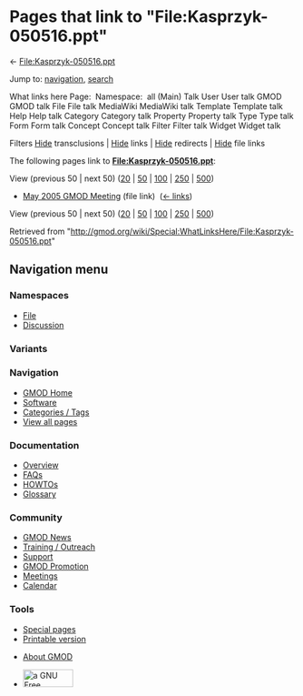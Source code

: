 <div id="mw-page-base" class="noprint">

</div>

<div id="mw-head-base" class="noprint">

</div>

<div id="content" class="mw-body" role="main">

<span id="top"></span>

<div id="mw-js-message" style="display:none;">

</div>



# <span dir="auto">Pages that link to "File:Kasprzyk-050516.ppt"</span>

<div id="bodyContent">

<div id="contentSub">

←
[File:Kasprzyk-050516.ppt](/wiki/File:Kasprzyk-050516.ppt "File:Kasprzyk-050516.ppt")

</div>

<div id="jump-to-nav" class="mw-jump">

Jump to: [navigation](#mw-navigation), [search](#p-search)

</div>

<div id="mw-content-text">

What links here Page:  Namespace:  all (Main) Talk User User talk GMOD
GMOD talk File File talk MediaWiki MediaWiki talk Template Template talk
Help Help talk Category Category talk Property Property talk Type Type
talk Form Form talk Concept Concept talk Filter Filter talk Widget
Widget talk

Filters
[Hide](/mediawiki/index.php?title=Special:WhatLinksHere/File:Kasprzyk-050516.ppt&hidetrans=1 "Special:WhatLinksHere/File:Kasprzyk-050516.ppt")
transclusions \|
[Hide](/mediawiki/index.php?title=Special:WhatLinksHere/File:Kasprzyk-050516.ppt&hidelinks=1 "Special:WhatLinksHere/File:Kasprzyk-050516.ppt")
links \|
[Hide](/mediawiki/index.php?title=Special:WhatLinksHere/File:Kasprzyk-050516.ppt&hideredirs=1 "Special:WhatLinksHere/File:Kasprzyk-050516.ppt")
redirects \|
[Hide](/mediawiki/index.php?title=Special:WhatLinksHere/File:Kasprzyk-050516.ppt&hideimages=1 "Special:WhatLinksHere/File:Kasprzyk-050516.ppt")
file links

The following pages link to
**[File:Kasprzyk-050516.ppt](/wiki/File:Kasprzyk-050516.ppt "File:Kasprzyk-050516.ppt")**:

View (previous 50 \| next 50)
([20](/mediawiki/index.php?title=Special:WhatLinksHere/File:Kasprzyk-050516.ppt&limit=20 "Special:WhatLinksHere/File:Kasprzyk-050516.ppt")
\|
[50](/mediawiki/index.php?title=Special:WhatLinksHere/File:Kasprzyk-050516.ppt&limit=50 "Special:WhatLinksHere/File:Kasprzyk-050516.ppt")
\|
[100](/mediawiki/index.php?title=Special:WhatLinksHere/File:Kasprzyk-050516.ppt&limit=100 "Special:WhatLinksHere/File:Kasprzyk-050516.ppt")
\|
[250](/mediawiki/index.php?title=Special:WhatLinksHere/File:Kasprzyk-050516.ppt&limit=250 "Special:WhatLinksHere/File:Kasprzyk-050516.ppt")
\|
[500](/mediawiki/index.php?title=Special:WhatLinksHere/File:Kasprzyk-050516.ppt&limit=500 "Special:WhatLinksHere/File:Kasprzyk-050516.ppt"))

- [May 2005 GMOD
  Meeting](/wiki/May_2005_GMOD_Meeting "May 2005 GMOD Meeting") (file
  link) ‎ <span class="mw-whatlinkshere-tools">([←
  links](/mediawiki/index.php?title=Special:WhatLinksHere&target=May+2005+GMOD+Meeting "Special:WhatLinksHere"))</span>

View (previous 50 \| next 50)
([20](/mediawiki/index.php?title=Special:WhatLinksHere/File:Kasprzyk-050516.ppt&limit=20 "Special:WhatLinksHere/File:Kasprzyk-050516.ppt")
\|
[50](/mediawiki/index.php?title=Special:WhatLinksHere/File:Kasprzyk-050516.ppt&limit=50 "Special:WhatLinksHere/File:Kasprzyk-050516.ppt")
\|
[100](/mediawiki/index.php?title=Special:WhatLinksHere/File:Kasprzyk-050516.ppt&limit=100 "Special:WhatLinksHere/File:Kasprzyk-050516.ppt")
\|
[250](/mediawiki/index.php?title=Special:WhatLinksHere/File:Kasprzyk-050516.ppt&limit=250 "Special:WhatLinksHere/File:Kasprzyk-050516.ppt")
\|
[500](/mediawiki/index.php?title=Special:WhatLinksHere/File:Kasprzyk-050516.ppt&limit=500 "Special:WhatLinksHere/File:Kasprzyk-050516.ppt"))

</div>

<div class="printfooter">

Retrieved from
"<http://gmod.org/wiki/Special:WhatLinksHere/File:Kasprzyk-050516.ppt>"

</div>

<div id="catlinks" class="catlinks catlinks-allhidden">

</div>

<div class="visualClear">

</div>

</div>

</div>

<div id="mw-navigation">

## Navigation menu

<div id="mw-head">



<div id="left-navigation">

<div id="p-namespaces" class="vectorTabs" role="navigation"
aria-labelledby="p-namespaces-label">

### Namespaces

- <span id="ca-nstab-image"><a href="/wiki/File:Kasprzyk-050516.ppt" accesskey="c"
  title="View the file page [c]">File</a></span>
- <span id="ca-talk"><a
  href="/mediawiki/index.php?title=File_talk:Kasprzyk-050516.ppt&amp;action=edit&amp;redlink=1"
  accesskey="t"
  title="Discussion about the content page [t]">Discussion</a></span>

</div>

<div id="p-variants" class="vectorMenu emptyPortlet" role="navigation"
aria-labelledby="p-variants-label">

### 

### Variants[](#)

<div class="menu">

</div>

</div>

</div>

<div id="right-navigation">





</div>



</div>

</div>

</div>

<div id="mw-panel">

<div id="p-logo" role="banner">

<a href="/wiki/Main_Page"
style="background-image: url(http://gmod.org/images/GMOD-cogs.png);"
title="Visit the main page"></a>

</div>

<div id="p-Navigation" class="portal" role="navigation"
aria-labelledby="p-Navigation-label">

### Navigation

<div class="body">

- <span id="n-GMOD-Home">[GMOD Home](/wiki/Main_Page)</span>
- <span id="n-Software">[Software](/wiki/GMOD_Components)</span>
- <span id="n-Categories-.2F-Tags">[Categories /
  Tags](/wiki/Categories)</span>
- <span id="n-View-all-pages">[View all
  pages](/wiki/Special:AllPages)</span>

</div>

</div>

<div id="p-Documentation" class="portal" role="navigation"
aria-labelledby="p-Documentation-label">

### Documentation

<div class="body">

- <span id="n-Overview">[Overview](/wiki/Overview)</span>
- <span id="n-FAQs">[FAQs](/wiki/Category:FAQ)</span>
- <span id="n-HOWTOs">[HOWTOs](/wiki/Category:HOWTO)</span>
- <span id="n-Glossary">[Glossary](/wiki/Glossary)</span>

</div>

</div>

<div id="p-Community" class="portal" role="navigation"
aria-labelledby="p-Community-label">

### Community

<div class="body">

- <span id="n-GMOD-News">[GMOD News](/wiki/GMOD_News)</span>
- <span id="n-Training-.2F-Outreach">[Training /
  Outreach](/wiki/Training_and_Outreach)</span>
- <span id="n-Support">[Support](/wiki/Support)</span>
- <span id="n-GMOD-Promotion">[GMOD
  Promotion](/wiki/GMOD_Promotion)</span>
- <span id="n-Meetings">[Meetings](/wiki/Meetings)</span>
- <span id="n-Calendar">[Calendar](/wiki/Calendar)</span>

</div>

</div>

<div id="p-tb" class="portal" role="navigation"
aria-labelledby="p-tb-label">

### Tools

<div class="body">

- <span id="t-specialpages"><a href="/wiki/Special:SpecialPages" accesskey="q"
  title="A list of all special pages [q]">Special pages</a></span>
- <span id="t-print"><a
  href="/mediawiki/index.php?title=Special:WhatLinksHere/File:Kasprzyk-050516.ppt&amp;printable=yes"
  rel="alternate" accesskey="p"
  title="Printable version of this page [p]">Printable version</a></span>

</div>

</div>

</div>

</div>

<div id="footer" role="contentinfo">

- <span id="footer-places-about">[About
  GMOD](/wiki/GMOD:About "GMOD:About")</span>

<!-- -->

- <span id="footer-copyrightico">[<img src="http://www.gnu.org/graphics/gfdl-logo-small.png" width="88"
  height="31" alt="a GNU Free Documentation License" />](http://www.gnu.org/licenses/fdl-1.3.html)</span>




</div>
